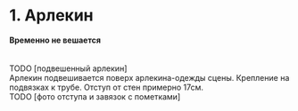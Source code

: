 # 1. Арлекин
**Временно не вешается**\
\
\
TODO [подвешенный арлекин]\
Арлекин подвешивается поверх арлекина-одежды сцены. Крепление на подвязках к трубе. Отступ от стен примерно 17см.\
TODO [фото отступа и завязок с пометками]